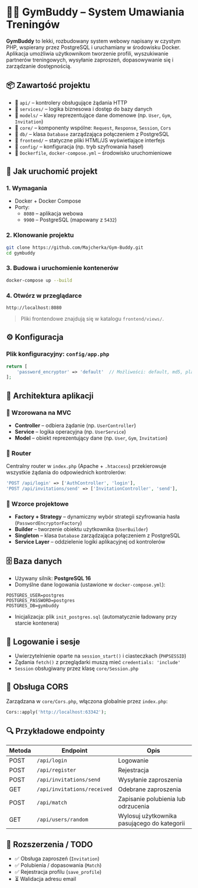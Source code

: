 # 🏋️‍♂️ GymBuddy – System Umawiania Treningów

**GymBuddy** to lekki, rozbudowany system webowy napisany w czystym PHP, wspierany przez PostgreSQL i uruchamiany w środowisku Docker. Aplikacja umożliwia użytkownikom tworzenie profili, wyszukiwanie partnerów treningowych, wysyłanie zaproszeń, dopasowywanie się i zarządzanie dostępnością.

## 📦 Zawartość projektu

- 📁 `api/` – kontrolery obsługujące żądania HTTP
- 📁 `services/` – logika biznesowa i dostęp do bazy danych
- 📁 `models/` – klasy reprezentujące dane domenowe (np. `User`, `Gym`, `Invitation`)
- 📁 `core/` – komponenty wspólne: `Request`, `Response`, `Session`, `Cors`
- 📁 `db/` – klasa `Database` zarządzająca połączeniem z PostgreSQL
- 📁 `frontend/` – statyczne pliki HTML/JS wyświetlające interfejs
- 📁 `config/` – konfiguracja (np. tryb szyfrowania haseł)
- 📄 `Dockerfile`, `docker-compose.yml` – środowisko uruchomieniowe

## 🚀 Jak uruchomić projekt

### 1. Wymagania

- Docker + Docker Compose
- Porty:
  - `8080` – aplikacja webowa
  - `9900` – PostgreSQL (mapowany z `5432`)

### 2. Klonowanie projektu

```bash
git clone https://github.com/Majcherka/Gym-Buddy.git
cd gymbuddy
```

### 3. Budowa i uruchomienie kontenerów

```bash
docker-compose up --build
```

### 4. Otwórz w przeglądarce

```text
http://localhost:8080
```

> Pliki frontendowe znajdują się w katalogu `frontend/views/`.

## ⚙️ Konfiguracja

### Plik konfiguracyjny: `config/app.php`

```php
return [
    'password_encryptor' => 'default'  // Możliwości: default, md5, plaintext
];
```

## 🧠 Architektura aplikacji

### 🔁 Wzorowana na MVC

- **Controller** – odbiera żądanie (np. `UserController`)
- **Service** – logika operacyjna (np. `UserService`)
- **Model** – obiekt reprezentujący dane (np. `User`, `Gym`, `Invitation`)

### 📡 Router

Centralny router w `index.php` (Apache + `.htaccess`) przekierowuje wszystkie żądania do odpowiednich kontrolerów:

```php
'POST /api/login' => ['AuthController', 'login'],
'POST /api/invitations/send' => ['InvitationController', 'send'],
```

### 🧩 Wzorce projektowe

- **Factory + Strategy** – dynamiczny wybór strategii szyfrowania hasła (`PasswordEncryptorFactory`)
- **Builder** – tworzenie obiektu użytkownika (`UserBuilder`)
- **Singleton** – klasa `Database` zarządzająca połączeniem z PostgreSQL
- **Service Layer** – oddzielenie logiki aplikacyjnej od kontrolerów

## 🗄️ Baza danych

- Używany silnik: **PostgreSQL 16**
- Domyślne dane logowania (ustawione w `docker-compose.yml`):

```env
POSTGRES_USER=postgres
POSTGRES_PASSWORD=postgres
POSTGRES_DB=gymbuddy
```

- Inicjalizacja: plik `init_postgres.sql` (automatycznie ładowany przy starcie kontenera)

## 🔐 Logowanie i sesje

- Uwierzytelnienie oparte na `session_start()` i ciasteczkach (`PHPSESSID`)
- Żądania `fetch()` z przeglądarki muszą mieć `credentials: 'include'`
- `Session` obsługiwany przez klasę `core/Session.php`

## 🔄 Obsługa CORS

Zarządzana w `core/Cors.php`, włączona globalnie przez `index.php`:

```php
Cors::apply('http://localhost:63342');
```

## 🔍 Przykładowe endpointy

| Metoda | Endpoint | Opis |
|--------|----------|------|
| POST   | `/api/login` | Logowanie |
| POST   | `/api/register` | Rejestracja |
| POST   | `/api/invitations/send` | Wysyłanie zaproszenia |
| GET    | `/api/invitations/received` | Odebrane zaproszenia |
| POST   | `/api/match` | Zapisanie polubienia lub odrzucenia |
| GET    | `/api/users/random` | Wylosuj użytkownika pasującego do kategorii |

## 🧪 Rozszerzenia / TODO

- ✅ Obsługa zaproszeń (`Invitation`)
- ✅ Polubienia / dopasowania (`Match`)
- ✅ Rejestracja profilu (`save_profile`)
- ⏳ Walidacja adresu email
